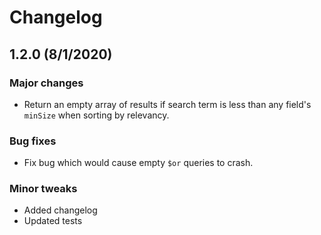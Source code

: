 # Changelog

## 1.2.0 (8/1/2020)

### Major changes
- Return an empty array of results if search term is less than any field's `minSize` when sorting by relevancy.

### Bug fixes
- Fix bug which would cause empty `$or` queries to crash.

### Minor tweaks
- Added changelog
- Updated tests